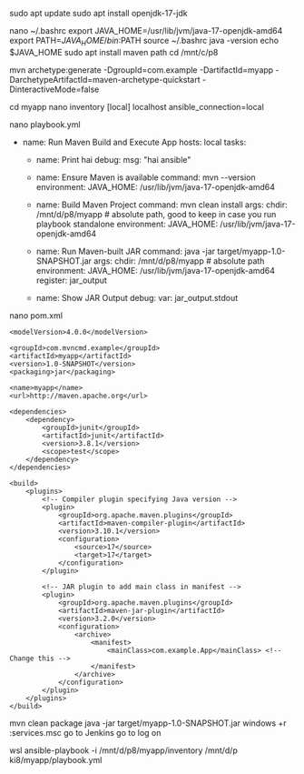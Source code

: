 

sudo apt update
sudo apt install openjdk-17-jdk

nano ~/.bashrc
export JAVA_HOME=/usr/lib/jvm/java-17-openjdk-amd64
export PATH=$JAVA_HOME/bin:$PATH
source ~/.bashrc
java -version
echo $JAVA_HOME
sudo apt install maven
path cd /mnt/c/p8

mvn archetype:generate -DgroupId=com.example -DartifactId=myapp -DarchetypeArtifactId=maven-archetype-quickstart -DinteractiveMode=false

cd myapp
nano inventory
[local]
localhost ansible_connection=local

nano playbook.yml

- name: Run Maven Build and Execute App
  hosts: local
  tasks:
    - name: Print hai
      debug:
        msg: "hai ansible"

    - name: Ensure Maven is available
      command: mvn --version
      environment:
        JAVA_HOME: /usr/lib/jvm/java-17-openjdk-amd64

    - name: Build Maven Project
      command: mvn clean install
      args:
        chdir: /mnt/d/p8/myapp   # absolute path, good to keep in case you run playbook standalone
      environment:
        JAVA_HOME: /usr/lib/jvm/java-17-openjdk-amd64

    - name: Run Maven-built JAR
      command: java -jar target/myapp-1.0-SNAPSHOT.jar
      args:
        chdir: /mnt/d/p8/myapp   # absolute path
      environment:
        JAVA_HOME: /usr/lib/jvm/java-17-openjdk-amd64
      register: jar_output

    - name: Show JAR Output
      debug:
        var: jar_output.stdout

nano pom.xml

<project xmlns="http://maven.apache.org/POM/4.0.0" 
         xmlns:xsi="http://www.w3.org/2001/XMLSchema-instance" 
         xsi:schemaLocation="http://maven.apache.org/POM/4.0.0 
                             http://maven.apache.org/maven-v4_0_0.xsd">

    <modelVersion>4.0.0</modelVersion>

    <groupId>com.mvncmd.example</groupId>
    <artifactId>myapp</artifactId>
    <version>1.0-SNAPSHOT</version>
    <packaging>jar</packaging>

    <name>myapp</name>
    <url>http://maven.apache.org</url>

    <dependencies>
        <dependency>
            <groupId>junit</groupId>
            <artifactId>junit</artifactId>
            <version>3.8.1</version>
            <scope>test</scope>
        </dependency>
    </dependencies>

    <build>
        <plugins>
            <!-- Compiler plugin specifying Java version -->
            <plugin>
                <groupId>org.apache.maven.plugins</groupId>
                <artifactId>maven-compiler-plugin</artifactId>
                <version>3.10.1</version>
                <configuration>
                    <source>17</source>
                    <target>17</target>
                </configuration>
            </plugin>

            <!-- JAR plugin to add main class in manifest -->
            <plugin>
                <groupId>org.apache.maven.plugins</groupId>
                <artifactId>maven-jar-plugin</artifactId>
                <version>3.2.0</version>
                <configuration>
                    <archive>
                        <manifest>
                            <mainClass>com.example.App</mainClass> <!-- Change this -->
                        </manifest>
                    </archive>
                </configuration>
            </plugin>
        </plugins>
    </build>

</project>

mvn clean package
java -jar target/myapp-1.0-SNAPSHOT.jar
windows +r :services.msc
 go to Jenkins
 go to log on

wsl ansible-playbook -i /mnt/d/p8/myapp/inventory /mnt/d/p ki8/myapp/playbook.yml
